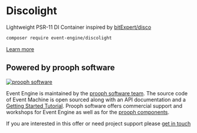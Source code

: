 # Discolight

Lightweight PSR-11 DI Container inspired by [bitExpert/disco](https://github.com/bitExpert/disco)

```bash
composer require event-engine/discolight
```

[Learn more](https://event-engine.io/api/discolight.html)

## Powered by prooph software

[![prooph software](https://github.com/codeliner/php-ddd-cargo-sample/blob/master/docs/assets/prooph-software-logo.png)](http://prooph.de)

Event Engine is maintained by the [prooph software team](http://prooph-software.de/). The source code of Event Machine 
is open sourced along with an API documentation and a [Getting Started Tutorial](https://event-engine.io/tutorial/). Prooph software offers commercial support and workshops
for Event Engine as well as for the [prooph components](http://getprooph.org/).

If you are interested in this offer or need project support please [get in touch](http://getprooph.org/#get-in-touch)
